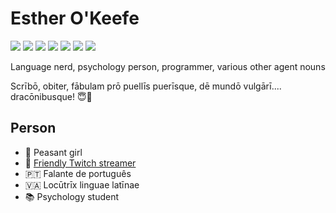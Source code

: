 # Esther O'Keefe
![](https://img.shields.io/badge/👑-Nim-FFE220)
![](https://img.shields.io/badge/-Ada-02f88c)
![](https://img.shields.io/badge/-SPARK-AA1E64)
![](https://img.shields.io/badge/-D-ba595e)
![](https://img.shields.io/badge/-C%2B%2B-f34b7d)
![](https://img.shields.io/badge/-C-555555)
![](https://img.shields.io/badge/-Vulkan-AA2222)

Language nerd, psychology person, programmer, various other agent nouns

Scrībō, obiter, fābulam prō puellīs puerīsque, dē mundō vulgārī.... dracōnibusque! 😇🐲

## Person
 * 🌳 Peasant girl
 * 🎥 [Friendly Twitch streamer](https://twitch.tv/esthermations)
 * 🇵🇹 Falante de português
 * 🇻🇦 Locūtrīx linguae latīnae
 * 📚 Psychology student
 
